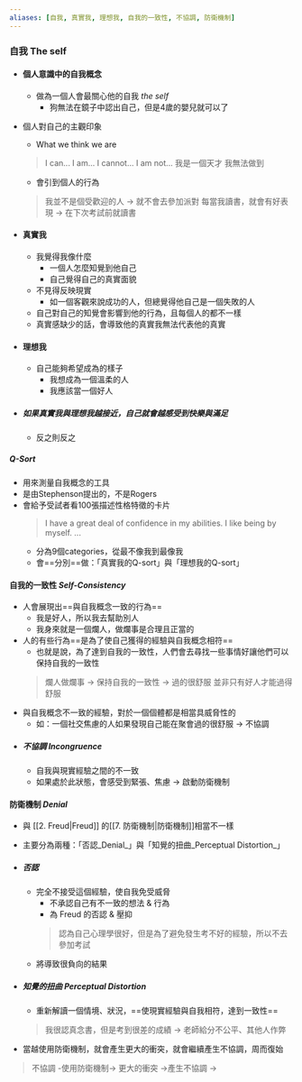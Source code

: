 ```yaml
---
aliases: [自我, 真實我, 理想我, 自我的一致性, 不協調, 防衛機制]
---
```


### 自我 The self
- #### 個人意識中的自我概念
	- 做為一個人會最關心他的自我 _the self_
		- 狗無法在鏡子中認出自己，但是4歲的嬰兒就可以了
- 個人對自己的主觀印象
	- What we think we are
	>I can... I am... I cannot... I am not...
	>我是一個天才
	>我無法做到
	- 會引到個人的行為
	> 我並不是個受歡迎的人 -> 就不會去參加派對
	> 每當我讀書，就會有好表現 -> 在下次考試前就讀書


- #### 真實我
	- 我覺得我像什麼
		- 一個人怎麼知覺到他自己
		- 自己覺得自己的真實面貌
	- 不見得反映現實
		- 如一個客觀來說成功的人，但總覺得他自己是一個失敗的人
	- 自己對自己的知覺會影響到他的行為，且每個人的都不一樣
	- 真實感缺少的話，會導致他的真實我無法代表他的真實

- #### 理想我
	- 自己能夠希望成為的樣子
		- 我想成為一個溫柔的人
		- 我應該當一個好人

- ##### 如果真實我與理想我越接近，自己就會越感受到快樂與滿足
	- 反之則反之

##### Q-Sort
- 用來測量自我概念的工具
- 是由Stephenson提出的，不是Rogers
- 會給予受試者看100張描述性格特徵的卡片
	> I have a great deal of confidence in my abilities.
	> I like being by myself.
	> ...
	- 分為9個categories，從最不像我到最像我
	- 會==分別==做：「真實我的Q-sort」與「理想我的Q-sort」
#### 自我的一致性 _Self-Consistency_
- 人會展現出==與自我概念一致的行為==
	- 我是好人，所以我去幫助別人
	- 我身來就是一個爛人，做爛事是合理且正當的
- 人的有些行為==是為了使自己獲得的經驗與自我概念相符==
	- 也就是說，為了達到自我的一致性，人們會去尋找一些事情好讓他們可以保持自我的一致性
	> 爛人做爛事 -> 保持自我的一致性 -> 過的很舒服
	> 並非只有好人才能過得舒服
- 與自我概念不一致的經驗，對於一個個體都是相當具威脅性的
	- 如：一個社交焦慮的人如果發現自己能在聚會過的很舒服 -> 不協調
- ##### 不協調 _Incongruence_
	- 自我與現實經驗之間的不一致
	- 如果處於此狀態，會感受到緊張、焦慮 -> 啟動防衛機制

#### 防衛機制 _Denial_
- 與 [[2. Freud|Freud]] 的[[7. 防衛機制|防衛機制]]相當不一樣
- 主要分為兩種：「否認_Denial_」與「知覺的扭曲_Perceptual Distortion_」
- ##### 否認
	- 完全不接受這個經驗，使自我免受威脅
		- 不承認自己有不一致的想法 & 行為
		- 為 Freud 的否認 & 壓抑
		> 認為自己心理學很好，但是為了避免發生考不好的經驗，所以不去參加考試
	- 將導致很負向的結果

- ##### 知覺的扭曲 _Perceptual Distortion_
	- 重新解讀一個情境、狀況，==使現實經驗與自我相符，達到一致性==
	>我很認真念書，但是考到很差的成績 -> 老師給分不公平、其他人作弊
- 當越使用防衛機制，就會產生更大的衝突，就會繼續產生不協調，周而復始
> 不協調 -使用防衛機制-> 更大的衝突 ->產生不協調 ->
